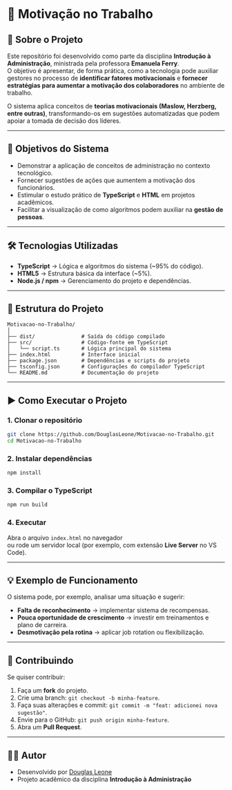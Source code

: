 # 🚀 Motivação no Trabalho

## 📖 Sobre o Projeto
Este repositório foi desenvolvido como parte da disciplina **Introdução à Administração**, ministrada pela professora **Emanuela Ferry**.  
O objetivo é apresentar, de forma prática, como a tecnologia pode auxiliar gestores no processo de **identificar fatores motivacionais** e **fornecer estratégias para aumentar a motivação dos colaboradores** no ambiente de trabalho.

O sistema aplica conceitos de **teorias motivacionais (Maslow, Herzberg, entre outras)**, transformando-os em sugestões automatizadas que podem apoiar a tomada de decisão dos líderes.

---

## 🎯 Objetivos do Sistema
- Demonstrar a aplicação de conceitos de administração no contexto tecnológico.  
- Fornecer sugestões de ações que aumentem a motivação dos funcionários.  
- Estimular o estudo prático de **TypeScript** e **HTML** em projetos acadêmicos.  
- Facilitar a visualização de como algoritmos podem auxiliar na **gestão de pessoas**.

---

## 🛠️ Tecnologias Utilizadas
- **TypeScript** → Lógica e algoritmos do sistema (~95% do código).  
- **HTML5** → Estrutura básica da interface (~5%).  
- **Node.js / npm** → Gerenciamento do projeto e dependências.  

---

## 📂 Estrutura do Projeto
```
Motivacao-no-Trabalho/
│
├── dist/               # Saída do código compilado
├── src/                # Código-fonte em TypeScript
│   └── script.ts       # Lógica principal do sistema
├── index.html          # Interface inicial
├── package.json        # Dependências e scripts do projeto
├── tsconfig.json       # Configurações do compilador TypeScript
└── README.md           # Documentação do projeto
```

---

## ▶️ Como Executar o Projeto

### 1. Clonar o repositório
```bash
git clone https://github.com/DouglasLeone/Motivacao-no-Trabalho.git
cd Motivacao-no-Trabalho
```

### 2. Instalar dependências
```bash
npm install
```

### 3. Compilar o TypeScript
```bash
npm run build
```

### 4. Executar
Abra o arquivo `index.html` no navegador  
ou rode um servidor local (por exemplo, com extensão **Live Server** no VS Code).

---

## 💡 Exemplo de Funcionamento
O sistema pode, por exemplo, analisar uma situação e sugerir:
- **Falta de reconhecimento** → implementar sistema de recompensas.  
- **Pouca oportunidade de crescimento** → investir em treinamentos e plano de carreira.  
- **Desmotivação pela rotina** → aplicar job rotation ou flexibilização.  

---

## 🤝 Contribuindo
Se quiser contribuir:
1. Faça um **fork** do projeto.  
2. Crie uma branch: `git checkout -b minha-feature`.  
3. Faça suas alterações e commit: `git commit -m "feat: adicionei nova sugestão"`.  
4. Envie para o GitHub: `git push origin minha-feature`.  
5. Abra um **Pull Request**.

---

## 👨‍💻 Autor
- Desenvolvido por [Douglas Leone](https://github.com/DouglasLeone)  
- Projeto acadêmico da disciplina **Introdução à Administração**  
